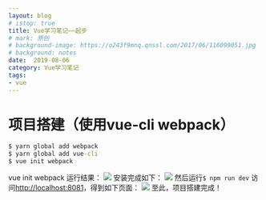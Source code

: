 ```yaml
---
layout: blog
# istop: true
title: Vue学习笔记——起步
# mark: 原创
# background-image: https://o243f9mnq.qnssl.com/2017/06/116099051.jpg
# background: notes
date:  2019-08-06
category: Vue学习笔记
tags:
- vue
---
```


# 项目搭建（使用vue-cli webpack）
```cmd
$ yarn global add webpack  
$ yarn global add vue-cli
$ vue init webpack
```
vue init webpack 运行结果：
![](http://pvhw87c6e.bkt.clouddn.com/blog/2019-08-06/2019-08-06-img-01.png)
安装完成如下：
![](http://pvhw87c6e.bkt.clouddn.com/blog/2019-08-06/2019-08-06-img-02.png)
然后运行`$ npm run dev`
访问<http://localhost:8081>，得到如下页面：
![](http://pvhw87c6e.bkt.clouddn.com/blog/2019-08-06/2019-08-06-img-03.png)
至此，项目搭建完成！
